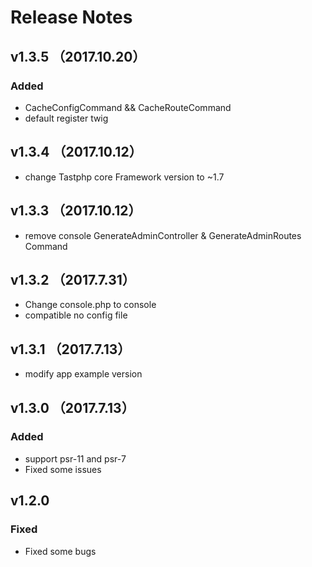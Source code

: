 # Release Notes

## v1.3.5 （2017.10.20）
### Added
* CacheConfigCommand && CacheRouteCommand
* default register twig

## v1.3.4 （2017.10.12）
* change Tastphp core Framework version to ~1.7

## v1.3.3 （2017.10.12）
* remove console GenerateAdminController & GenerateAdminRoutes Command

## v1.3.2 （2017.7.31）
* Change console.php to console
* compatible no config file

## v1.3.1 （2017.7.13）
*  modify app example version
## v1.3.0 （2017.7.13）
### Added 
* support psr-11 and psr-7
* Fixed some issues

## v1.2.0
### Fixed
* Fixed some bugs